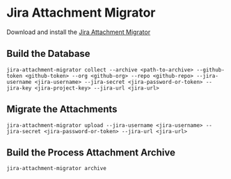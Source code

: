 # Jira Attachment Migrator

Download and install the [Jira Attachment Migrator](https://github.com/lindluni/jira-attachment-migrator/releases/tag/1.0.0)

## Build the Database

`jira-attachment-migrator collect --archive <path-to-archive> --github-token <github-token> --org <github-org> --repo <github-repo> --jira-username <jira-username> --jira-secret <jira-password-or-token> --jira-key <jira-project-key> --jira-url <jira-url>`

## Migrate the Attachments

`jira-attachment-migrator upload --jira-username <jira-username> --jira-secret <jira-password-or-token> --jira-url <jira-url>`

## Build the Process Attachment Archive

`jira-attachment-migrator archive`